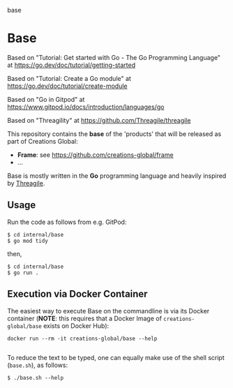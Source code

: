 base
# Base

Based on "Tutorial: Get started with Go - The Go Programming Language" at https://go.dev/doc/tutorial/getting-started

Based on "Tutorial: Create a Go module" at https://go.dev/doc/tutorial/create-module

Based on "Go in Gitpod" at https://www.gitpod.io/docs/introduction/languages/go

Based on "Threagility" at https://github.com/Threagile/threagile

This repository contains the **base** of the 'products' that will be released as part of Creations Global:

- **Frame**: see https://github.com/creations-global/frame
- ...

Base is mostly written in the **Go** programming language and heavily inspired by [Threagile](https://github.com/Threagile/threagile).

## Usage

Run the code as follows from e.g. GitPod:

```
$ cd internal/base
$ go mod tidy
```

then,

```
$ cd internal/base
$ go run .
```

## Execution via Docker Container

The easiest way to execute Base on the commandline is via its Docker container (**NOTE**: this requires that a Docker Image of ```creations-global/base``` exists on Docker Hub):

```
docker run --rm -it creations-global/base --help


```

To reduce the text to be typed, one can equally make use of the shell script (```base.sh```), as follows:

```
$ ./base.sh --help
```